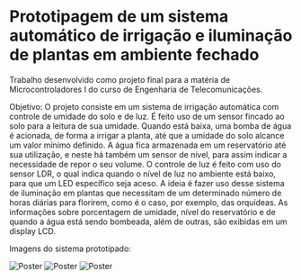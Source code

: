 # Prototipagem de um sistema automático de irrigação e iluminação de plantas em ambiente fechado

Trabalho desenvolvido como projeto final para a matéria de Microcontroladores I do curso de Engenharia de Telecomunicações.

Objetivo:
O projeto consiste em um sistema de irrigação automática com controle de umidade do solo e de luz.
É feito uso de um sensor fincado ao solo para a leitura de sua umidade. Quando está baixa, uma bomba de água é acionada, de forma a irrigar a planta, até que a umidade do solo alcance um valor mínimo definido. A água fica armazenada em um reservatório até sua utilização, e neste há também um sensor de nível, para assim indicar a necessidade de repor o seu volume.
O controle de luz é feito com uso do sensor LDR, o qual indica quando o nível de luz no ambiente está baixo, para que um LED específico seja aceso. A ideia é fazer uso desse sistema de iluminação em plantas que necessitam de um determinado número de horas diárias para florirem, como é o caso, por exemplo, das orquídeas. As informações sobre porcentagem de umidade, nível do reservatório e de quando a água está sendo bombeada, além de outras, são exibidas em um display LCD.


Imagens do sistema prototipado:

![Poster](https://github.com/hdalmora/sistema-controle-plantas-arduino/blob/master/imagens/esquema-pinagem.png)
![Poster](https://github.com/hdalmora/sistema-controle-plantas-arduino/blob/master/imagens/imagem-1.jpg)
![Poster](https://github.com/hdalmora/sistema-controle-plantas-arduino/blob/master/imagens/imagem-2.jpg)
